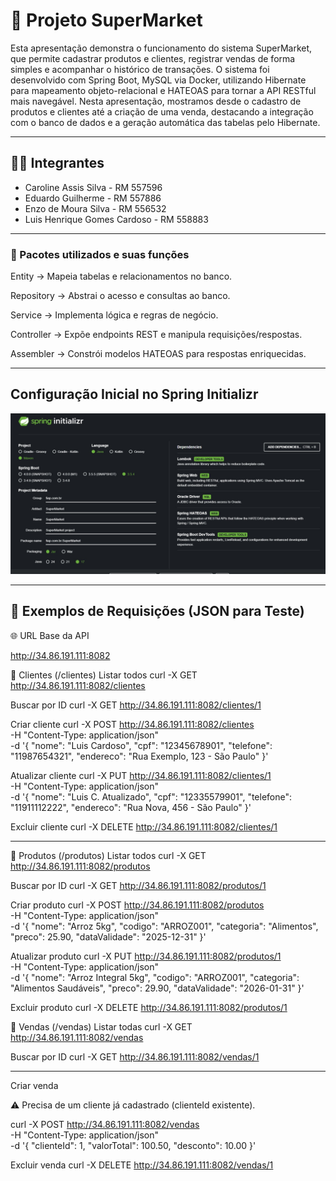 # 🛒 Projeto SuperMarket

Esta apresentação demonstra o funcionamento do sistema SuperMarket, que permite cadastrar produtos e clientes, registrar vendas de forma simples e acompanhar o histórico de transações. O sistema foi desenvolvido com Spring Boot, MySQL via Docker, utilizando Hibernate para mapeamento objeto-relacional e HATEOAS para tornar a API RESTful mais navegável. Nesta apresentação, mostramos desde o cadastro de produtos e clientes até a criação de uma venda, destacando a integração com o banco de dados e a geração automática das tabelas pelo Hibernate.

---

## 👨‍💻 Integrantes

- Caroline Assis Silva - RM 557596
- Eduardo Guilherme - RM 557886  
- Enzo de Moura Silva - RM 556532  
- Luis Henrique Gomes Cardoso - RM 558883  

---
### 🔹 Pacotes utilizados e suas funções

Entity → Mapeia tabelas e relacionamentos no banco.

Repository → Abstrai o acesso e consultas ao banco.

Service → Implementa lógica e regras de negócio.

Controller → Expõe endpoints REST e manipula requisições/respostas.

Assembler → Constrói modelos HATEOAS para respostas enriquecidas.

---

## Configuração Inicial no Spring Initializr
![Imagem do projeto](imagem_git/imagem-java.jpg)

---
## 🔄 Exemplos de Requisições (JSON para Teste)

🌐 URL Base da API

http://34.86.191.111:8082

📌 Clientes (/clientes)
Listar todos
curl -X GET http://34.86.191.111:8082/clientes

Buscar por ID
curl -X GET http://34.86.191.111:8082/clientes/1

Criar cliente
curl -X POST http://34.86.191.111:8082/clientes \
  -H "Content-Type: application/json" \
  -d '{
    "nome": "Luis Cardoso",
    "cpf": "12345678901",
    "telefone": "11987654321",
    "endereco": "Rua Exemplo, 123 - São Paulo"
  }'

Atualizar cliente
curl -X PUT http://34.86.191.111:8082/clientes/1 \
  -H "Content-Type: application/json" \
  -d '{
    "nome": "Luis C. Atualizado",
    "cpf": "12335579901",
    "telefone": "11911112222",
    "endereco": "Rua Nova, 456 - São Paulo"
  }'

Excluir cliente
curl -X DELETE http://34.86.191.111:8082/clientes/1

---
📌 Produtos (/produtos)
Listar todos
curl -X GET http://34.86.191.111:8082/produtos

Buscar por ID
curl -X GET http://34.86.191.111:8082/produtos/1

Criar produto
curl -X POST http://34.86.191.111:8082/produtos \
  -H "Content-Type: application/json" \
  -d '{
    "nome": "Arroz 5kg",
    "codigo": "ARROZ001",
    "categoria": "Alimentos",
    "preco": 25.90,
    "dataValidade": "2025-12-31"
  }'

Atualizar produto
curl -X PUT http://34.86.191.111:8082/produtos/1 \
  -H "Content-Type: application/json" \
  -d '{
    "nome": "Arroz Integral 5kg",
    "codigo": "ARROZ001",
    "categoria": "Alimentos Saudáveis",
    "preco": 29.90,
    "dataValidade": "2026-01-31"
  }'

Excluir produto
curl -X DELETE http://34.86.191.111:8082/produtos/1

📌 Vendas (/vendas)
Listar todas
curl -X GET http://34.86.191.111:8082/vendas

Buscar por ID
curl -X GET http://34.86.191.111:8082/vendas/1

---
Criar venda

⚠️ Precisa de um cliente já cadastrado (clienteId existente).

curl -X POST http://34.86.191.111:8082/vendas \
  -H "Content-Type: application/json" \
  -d '{
    "clienteId": 1,
    "valorTotal": 100.50,
    "desconto": 10.00
  }'

Excluir venda
curl -X DELETE http://34.86.191.111:8082/vendas/1
